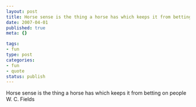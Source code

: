 ```yaml
--- 
layout: post
title: Horse sense is the thing a horse has which keeps it from betting on people
date: 2007-04-01
published: true
meta: {}

tags: 
- fun
type: post
categories: 
- fun
- quote
status: publish
---
```

Horse sense is the thing a horse has which keeps it from betting on people<br />W. C. Fields
